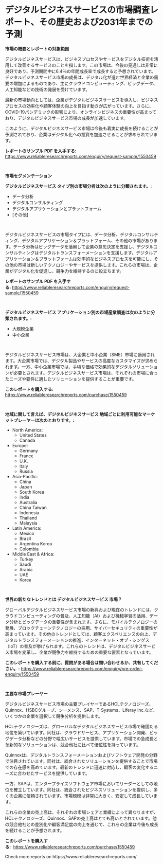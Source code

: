 <p><h1>デジタルビジネスサービスの市場調査レポート、その歴史および2031年までの予測</h1></p><p><strong>市場の概要とレポートの対象範囲</strong></p>
<p><p>デジタルビジネスサービスは、ビジネスプロセスやサービスをデジタル技術を活用して改善するサービスのことを指します。この市場は、今後の見通しは非常に良好であり、予測期間中に6.4％の年間成長率で成長すると予想されています。デジタルビジネスサービス市場の成長は、デジタル化が進む世界経済と企業の需要の増加によるものであり、主にクラウドコンピューティング、ビッグデータ、人工知能などの技術の発展を受けています。</p><p>最新の市場動向としては、企業がデジタルビジネスサービスを導入し、ビジネスプロセスの効率化や顧客体験の向上を目指す動きが広がっています。さらに、COVID-19パンデミックの影響により、オンラインビジネスの重要性が高まっており、デジタルビジネスサービス市場の成長が加速しています。</p><p>このように、デジタルビジネスサービス市場は今後も着実に成長を続けることが予測されており、企業はデジタル化への投資を加速させることが求められています。</p></p>
<p><strong>レポートのサンプル PDF を入手する:</strong> <a href="https://www.reliableresearchreports.com/enquiry/request-sample/1550459">https://www.reliableresearchreports.com/enquiry/request-sample/1550459</a></p>
<p>&nbsp;</p>
<p><strong>市場セグメンテーション</strong></p>
<p><strong>デジタルビジネスサービス タイプ別の市場分析は次のように分類されます。:</strong></p>
<p><ul><li>データ分析</li><li>デジタルコンサルティング</li><li>デジタルアプリケーションとプラットフォーム</li><li>[その他]</li></ul></p>
<p>&nbsp;</p>
<p><p>デジタルビジネスサービスの市場タイプには、データ分析、デジタルコンサルティング、デジタルアプリケーション＆プラットフォーム、その他の市場があります。データ分析はビッグデータを活用して企業の意思決定を支援し、デジタルコンサルティングはデジタルトランスフォーメーションを支援します。デジタルアプリケーション＆プラットフォームは効率的なビジネスプロセスを可能にし、その他の市場は新しいテクノロジーやサービスを提供します。これらの市場は、企業がデジタル化を促進し、競争力を維持するのに役立ちます。</p></p>
<p><strong>レポートのサンプル PDF を入手する:</strong>&nbsp;<a href="https://www.reliableresearchreports.com/enquiry/request-sample/1550459">https://www.reliableresearchreports.com/enquiry/request-sample/1550459</a></p>
<p>&nbsp;</p>
<p><strong> デジタルビジネスサービス アプリケーション別の市場産業調査は次のように分類されます。:</strong></p>
<p><ul><li>大規模企業</li><li>中小企業</li></ul></p>
<p>&nbsp;</p>
<p><p>デジタルビジネスサービス市場は、大企業と中小企業（SME）市場に適用されます。大企業市場では、デジタル製品やサービスの高度なカスタマイズが求められます。一方、中小企業市場では、手頃な価格で効果的なデジタルソリューションが必要とされます。デジタルビジネスサービス市場は、それぞれの市場に合ったニーズや要件に適したソリューションを提供することが重要です。</p></p>
<p><strong>このレポートを購入する:</strong>&nbsp; <a href="https://www.reliableresearchreports.com/purchase/1550459">https://www.reliableresearchreports.com/purchase/1550459</a></p>
<p>&nbsp;</p>
<p><strong>地域に関して言えば、デジタルビジネスサービス 地域ごとに利用可能なマーケットプレーヤーは次のとおりです。:</strong></p>
<p><ul>
    <li>
        North America:
        <ul>
            <li>United States</li>
            <li>Canada</li>
        </ul>
    </li>
    <li>
        Europe:
        <ul>
            <li>Germany</li>
            <li>France</li>
            <li>U.K.</li>
            <li>Italy</li>
            <li>Russia</li>
        </ul>
    </li>
    <li>
        Asia-Pacific:
        <ul>
            <li>China</li>
            <li>Japan</li>
            <li>South Korea</li>
            <li>India</li>
            <li>Australia</li>
            <li>China Taiwan</li>
            <li>Indonesia</li>
            <li>Thailand</li>
            <li>Malaysia</li>
        </ul>
    </li>
    <li>
        Latin America:
        <ul>
            <li>Mexico</li>
            <li>Brazil</li>
            <li>Argentina Korea</li>
            <li>Colombia</li>
        </ul>
    </li>
    <li>
        Middle East & Africa:
        <ul>
            <li>Turkey</li>
            <li>Saudi</li>
            <li>Arabia</li>
            <li>UAE</li>
            <li>Korea</li>
        </ul>
    </li>
    </ul></p>
<p>&nbsp;</p>
<p><strong>世界の新たなトレンドとは デジタルビジネスサービス 市場？</strong></p>
<p><p>グローバルデジタルビジネスサービス市場の新興および現在のトレンドには、クラウドコンピューティングの普及、人工知能（AI）および機械学習の活用、データ分析とビッグデータの重要性が含まれます。さらに、モバイルテクノロジーの発展、ブロックチェーンテクノロジーの採用、サイバーセキュリティの重要性が高まっています。その他のトレンドとしては、顧客エクスペリエンスの向上、デジタルトランスフォーメーションの推進、インターネット・オブ・シングス（IoT）の普及が挙げられます。これらのトレンドは、デジタルビジネスサービス市場を変革し、企業が競争力を維持するための重要な要素となっています。</p></p>
<p><strong>このレポートを購入する前に、質問がある場合は問い合わせるか、共有してください。</strong>- <a href="https://www.reliableresearchreports.com/enquiry/pre-order-enquiry/1550459">https://www.reliableresearchreports.com/enquiry/pre-order-enquiry/1550459</a></p>
<p>&nbsp;</p>
<p><strong>主要な市場プレーヤー</strong></p>
<p><p>デジタルビジネスサービス市場の主要プレイヤーであるHCLテクノロジーズ、Quinnox、HSBCグループ、シーメンス、SAP、T-Systems、Liferay Inc.など、いくつかの企業を選択して競争分析を提供します。</p><p>HCLテクノロジーズは、グローバルなデジタルビジネスサービス市場で確固たる地位を築いています。同社は、クラウドサービス、アプリケーション開発、ビッグデータ分析などの分野で幅広いサービスを提供しています。市場での急成長と革新的なソリューションは、競合他社に比べて優位性を持っています。</p><p>Quinnoxは、デジタルトランスフォーメーションおよびソフトウェア開発の分野で注目されています。同社は、統合されたソリューションを提供することで市場での存在感を高めています。最新のトレンドに迅速に対応し、顧客の変化するニーズに合わせたサービスを提供しています。</p><p>一方、SAPは、エンタープライズソフトウェア市場においてリーダーとしての地位を確立しています。同社は、統合されたビジネスソリューションを提供し、多くの企業に信頼されています。市場規模は非常に大きく、安定して成長しています。</p><p>これらの企業の売上高は、それぞれの市場シェアと業績によって異なりますが、HCLテクノロジーズ、Quinnox、SAPの売上高はとても高いとされています。他の競合他社との差別化や顧客満足度の向上を通じて、これらの企業は今後も成長を続けることが予想されます。</p></p>
<p><strong>このレポートを購入する:</strong>&nbsp;&nbsp;<a href="https://www.reliableresearchreports.com/purchase/1550459">https://www.reliableresearchreports.com/purchase/1550459</a></p>
<p>Check more reports on https://www.reliableresearchreports.com/</p>